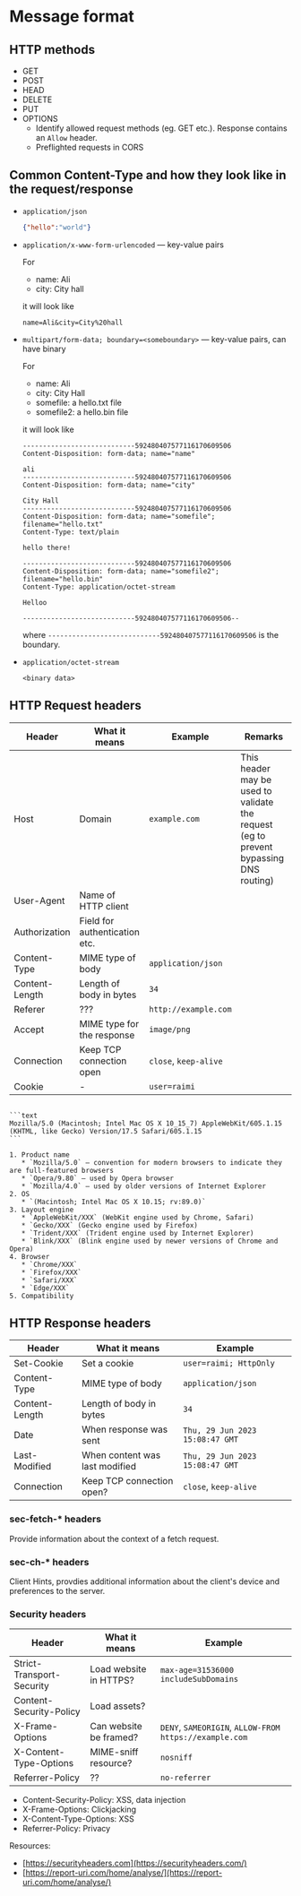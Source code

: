 # Message format

## HTTP methods

- GET
- POST
- HEAD
- DELETE
- PUT
- OPTIONS
  - Identify allowed request methods (eg. GET etc.). Response contains an `Allow` header.
  - Preflighted requests in CORS
 
## Common Content-Type and how they look like in the request/response

* `application/json`

  ```json
  {"hello":"world"}
  ```

* `application/x-www-form-urlencoded` — key-value pairs

  For
  * name: Ali
  * city: City hall
 
  it will look like
    
  ```
  name=Ali&city=City%20hall
  ```
  
* `multipart/form-data; boundary=<someboundary>` — key-value pairs, can have binary

  For
  * name: Ali
  * city: City Hall
  * somefile: a hello.txt file
  * somefile2: a hello.bin file
 
  it will look like

  ```
  ----------------------------592480407577116170609506
  Content-Disposition: form-data; name="name"
  
  ali
  ----------------------------592480407577116170609506
  Content-Disposition: form-data; name="city"
  
  City Hall
  ----------------------------592480407577116170609506
  Content-Disposition: form-data; name="somefile"; filename="hello.txt"
  Content-Type: text/plain
  
  hello there!
  
  ----------------------------592480407577116170609506
  Content-Disposition: form-data; name="somefile2"; filename="hello.bin"
  Content-Type: application/octet-stream
  
  Helloo
  
  ----------------------------592480407577116170609506--
  ```

  where `----------------------------592480407577116170609506` is the boundary.

* `application/octet-stream`

  ```
  <binary data>
  ```

## HTTP Request headers

| Header         | What it means                 | Example               | Remarks |
| -------------- | ----------------------------- | --------------------- |--|
| Host           | Domain                        | `example.com`         | This header may be used to validate the request (eg to prevent bypassing DNS routing) |
| User-Agent     | Name of HTTP client           | |
| Authorization  | Field for authentication etc. ||
| Content-Type   | MIME type of body             | `application/json`    ||
| Content-Length | Length of body in bytes       | `34`                  ||
| Referer        | ???                           | `http://example.com`  ||
| Accept         | MIME type for the response    | `image/png`           ||
| Connection     | Keep TCP connection open      | `close`, `keep-alive` ||
| Cookie         | -                             | `user=raimi`          ||

~~~admonish example title="User-Agent"

```text
Mozilla/5.0 (Macintosh; Intel Mac OS X 10_15_7) AppleWebKit/605.1.15 (KHTML, like Gecko) Version/17.5 Safari/605.1.15
```

1. Product name
   * `Mozilla/5.0` — convention for modern browsers to indicate they are full-featured browsers
   * `Opera/9.80` — used by Opera browser
   * `Mozilla/4.0` — used by older versions of Internet Explorer
2. OS
   * `(Macintosh; Intel Mac OS X 10.15; rv:89.0)`
3. Layout engine
   * `AppleWebKit/XXX` (WebKit engine used by Chrome, Safari)
   * `Gecko/XXX` (Gecko engine used by Firefox)
   * `Trident/XXX` (Trident engine used by Internet Explorer)
   * `Blink/XXX` (Blink engine used by newer versions of Chrome and Opera)
4. Browser
   * `Chrome/XXX`
   * `Firefox/XXX`
   * `Safari/XXX`
   * `Edge/XXX`
5. Compatibility
~~~~

## HTTP Response headers

| Header         | What it means                  | Example                         |
| -------------- | ------------------------------ | ------------------------------- |
| Set-Cookie     | Set a cookie                   | `user=raimi; HttpOnly`          |
| Content-Type   | MIME type of body              | `application/json`              |
| Content-Length | Length of body in bytes        | `34`                            |
| Date           | When response was sent         | `Thu, 29 Jun 2023 15:08:47 GMT` |
| Last-Modified  | When content was last modified | `Thu, 29 Jun 2023 15:08:47 GMT` |
| Connection     | Keep TCP connection open?      | `close`, `keep-alive`           |

### sec-fetch-* headers

Provide information about the context of a fetch request.

### sec-ch-* headers

Client Hints, provdies additional information about the client's device and preferences to the server.

### Security headers

| Header                    | What it means          | Example                                                |
| ------------------------- | ---------------------- | ------------------------------------------------------ |
| Strict-Transport-Security | Load website in HTTPS? | `max-age=31536000 includeSubDomains`                   |
| Content-Security-Policy   | Load assets?           |                                                        |
| X-Frame-Options           | Can website be framed? | `DENY`, `SAMEORIGIN`, `ALLOW-FROM https://example.com` |
| X-Content-Type-Options    | MIME-sniff resource?   | `nosniff`                                              |
| Referrer-Policy           | ??                     | `no-referrer`                                          |

- Content-Security-Policy: XSS, data injection
- X-Frame-Options: Clickjacking
- X-Content-Type-Options: XSS
- Referrer-Policy: Privacy

Resources:
* [https://securityheaders.com](https://securityheaders.com/)
* [https://report-uri.com/home/analyse/](https://report-uri.com/home/analyse/)
